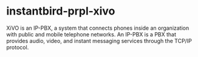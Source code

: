# instantbird-prpl-xivo
XiVO is an IP-PBX, a system that connects phones inside an organization with public and mobile telephone networks. An IP-PBX is a PBX that provides audio, video, and instant messaging services through the TCP/IP protocol. 
